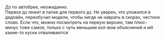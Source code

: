 Дз по автобрее, неожиданно.    
Первое дз лежит в папке для первого дз. Не уверен, что уложился в дедлайн, переобучал модели, чтобы нигде не наврать в скорах, честное слово. Если что, можно посмотреть на первую версию, там плюс-минус тоже самое, только с чуть меньшим кол-вом объяснений и мб какие-то куски отваливаются
